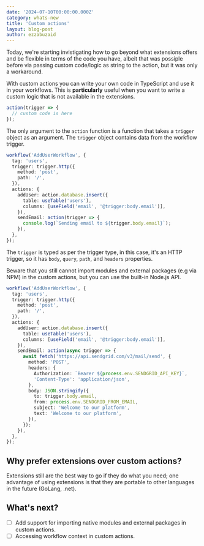 ```yaml
---
date: '2024-07-10T00:00:00.000Z'
category: whats-new
title: 'Custom actions'
layout: blog-post
author: ezzabuzaid
---
```


Today, we're starting invistigating how to go beyond what extensions offers and be flexible in terms of the code you have, albeit that was possiple before via passing custom code/logic as string to the action, but it was only a workaround.

With custom actions you can write your own code in TypeScript and use it in your workflows. This is **particularly** useful when you want to write a custom logic that is not available in the extensions.

```ts
action(trigger => {
  // custom code is here
});
```

The only argument to the `action` function is a function that takes a `trigger` object as an argument. The `trigger` object contains data from the workflow trigger.

```ts
workflow('AddUserWorkflow', {
  tag: 'users',
  trigger: trigger.http({
    method: 'post',
    path: '/',
  }),
  actions: {
    addUser: action.database.insert({
      table: useTable('users'),
      columns: [useField('email', '@trigger:body.email')],
    }),
    sendEmail: action(trigger => {
      console.log(`Sending email to ${trigger.body.email}`);
    }),
  },
});
```

The `trigger` is typed as per the trigger type, in this case, it's an HTTP trigger, so it has `body`, `query`, `path`, and `headers` properties.

Beware that you still cannot import modules and external packages (e.g via NPM) in the custom actions, but you can use the built-in Node.js API.

```ts
workflow('AddUserWorkflow', {
  tag: 'users',
  trigger: trigger.http({
    method: 'post',
    path: '/',
  }),
  actions: {
    addUser: action.database.insert({
      table: useTable('users'),
      columns: [useField('email', '@trigger:body.email')],
    }),
    sendEmail: action(async trigger => {
      await fetch('https://api.sendgrid.com/v3/mail/send', {
        method: 'POST',
        headers: {
          Authorization: `Bearer ${process.env.SENDGRID_API_KEY}`,
          'Content-Type': 'application/json',
        },
        body: JSON.stringify({
          to: trigger.body.email,
          from: process.env.SENDGRID_FROM_EMAIL,
          subject: 'Welcome to our platform',
          text: 'Welcome to our platform',
        }),
      });
    }),
  },
});
```

## Why prefer extensions over custom actions?

Extensions still are the best way to go if they do what you need; one advantage of using extensions is that they are portable to other languages in the future (GoLang, .net).

## What's next?

- [ ] Add support for importing native modules and external packages in custom actions.
- [ ] Accessing workflow context in custom actions.
